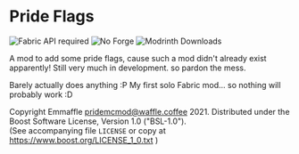 # Pride Flags

![Fabric API required](https://i.imgur.com/HabVZJRm.png)
![No Forge](https://i.imgur.com/77kxz8xm.png)
![Modrinth Downloads](https://waffle.coffee/modrinth/prideflags/downloads?style=flat-square)

A mod to add some pride flags, cause such a mod didn't already exist apparently! Still very much in development. so pardon the mess. 

Barely actually does anything :P My first solo Fabric mod... so nothing will probably work :D

Copyright Emmaffle <pridemcmod@waffle.coffee> 2021. Distributed under the Boost Software License, Version 1.0 ("BSL-1.0").  
(See accompanying file `LICENSE` or copy at https://www.boost.org/LICENSE_1_0.txt )
